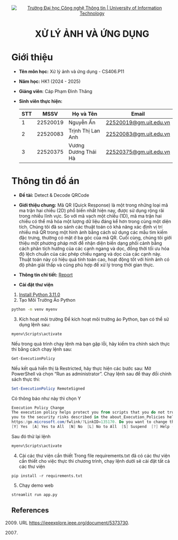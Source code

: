 <p align="center">
  <a href="https://www.uit.edu.vn/" title="Trường Đại học Công nghệ Thông tin" style="border: 5;">
    <img src="https://i.imgur.com/WmMnSRt.png" alt="Trường Đại học Công nghệ Thông tin | University of Information Technology">
  </a>
</p>

<h1 align="center"><b>XỬ LÝ ẢNH VÀ ỨNG DỤNG</b></h1>


# Giới thiệu
* **Tên môn học:** Xử lý ảnh và ứng dụng - CS406.P11
* **Năm học:** HK1 (2024 - 2025)
* **Giảng viên**: Cáp Phạm Đình Thăng
* **Sinh viên thực hiện:**
  
  | STT | MSSV     | Họ và Tên        | Email                   |
  |-----|----------|------------------|-------------------------|
  |1    | 22520019 | Nguyễn Ấn | 22520019@gm.uit.edu.vn |
  |2    | 22520083 | Trịnh Thị Lan Anh  | 22520083@gm.uit.edu.vn |
  |3    | 22520375 | Vương Dương Thái Hà | 22520375@gm.uit.edu.vn |

# Thông tin đồ án
* **Đề tài:** Detect & Decode QRCode 
* **Giới thiệu chung:**  Mã QR (Quick Response) là một trong những loại mã ma trận hai chiều (2D) phổ biến nhất hiện nay, được sử dụng rộng rãi trong nhiều lĩnh vực. So với mã vạch một chiều (1D), mã ma trận hai chiều có thể mã hóa một lượng dữ liệu đáng kể hơn trong cùng một diện tích. Chúng tôi đã so sánh các thuật toán có khả năng xác định vị trí nhiều mã QR trong một hình ảnh bằng cách sử dụng các mẫu tìm kiếm đặc trưng, thường có mặt ở ba góc của mã QR. Cuối cùng, chúng tôi giới thiệu một phương pháp mới để nhận diện biến dạng phối cảnh bằng cách phân tích hướng của các cạnh ngang và dọc, đồng thời tối ưu hóa độ lệch chuẩn của các phép chiếu ngang và dọc của các cạnh này. Thuật toán này có hiệu quả tính toán cao, hoạt động tốt với hình ảnh có độ phân giải thấp và cũng phù hợp để xử lý trong thời gian thực.
* **Thông tin chi tiết:** [Report](Report.pdf)

* **Cài đặt thư viện** 
1. [Install Python 3.11.0](https://www.python.org/downloads/release/python-3110/)
2. Tạo Môi Trường Ảo Python
```bash
python -m venv myenv
```

3. Kích hoạt môi trường
Để kích hoạt môi trường ảo Python, bạn có thể sử dụng lệnh sau:
```bash
myenv\Scripts\activate
```
Nếu trong quá trình chạy lệnh mà bạn gặp lỗi, hãy kiểm tra chính sách thực thi bằng cách chạy lệnh sau:
```bash
Get-ExecutionPolicy
```
Nếu kết quả hiển thị là Restricted, hãy thực hiện các bước sau:
Mở PowerShell và chọn “Run as administrator”.
Chạy lệnh sau để thay đổi chính sách thực thi:
```powershell
Set-ExecutionPolicy RemoteSigned
```
Có thông báo như này thì chọn Y
```powershell
Execution Policy Change
The execution policy helps protect you from scripts that you do not trust. Changing the execution policy might expose
you to the security risks described in the about_Execution_Policies help topic at
https:/go.microsoft.com/fwlink/?LinkID=135170. Do you want to change the execution policy?
[Y] Yes  [A] Yes to All  [N] No  [L] No to All  [S] Suspend  [?] Help (default is "N"): 
```
Sau đó thử lại lệnh
```bash
myenv\Scripts\activate
```
4. Cài các thư viện cần thiết
Trong file requirements.txt đã có các thư viện cần thiết cho việc thực thi chương trình, chạy lệnh dưới sẽ cài đặt tất cả các thư viện
```
pip install -r requirements.txt
```

5. Chạy demo web
```
streamlit run app.py
```


## References

[^1]: Diederik P. Kingma and Jimmy Ba, *Adam: A method for stochastic optimization*. arXiv preprint [arXiv:1412.6980](https://arxiv.org/abs/1412.6980), 2014.
[^2]: Dongruo Zhou, Jinghui Chen, Yuan Cao, Yiqi Tang, Ziyan Yang, and Quanquan Gu, *On the convergence of adaptive gradient methods for nonconvex optimization*. arXiv preprint [arXiv:1808.05671](https://arxiv.org/abs/1808.05671), 2018.
[^3]: Zhen Zhang, Min Li, Wei Xu, and Yu Wang, *Adopt: Modified adam can converge with any β2 with the optimal rate*. arXiv preprint [arXiv:2411.02853v3](https://arxiv.org/abs/2411.02853), 2024.

[^1]: L.F.F. Belussi and N.S.T. Hirata. Fast component-based qr code detection in arbi-trarily acquired images. Journal of Mathematical Imaging and Vision, 2013. doi: 10.1007/s10851-013-0445-5.
[^2]: P. Bodnár and L.G. Nyúl. Improved qr code localization using boosted cascade of weak classifiers. Acta Cybernetica, 22:21–33, 2015. doi: 10.14232/actacyb.22.1.2015.3.
[^3]: A. Bosch, A. Zisserman, and X. Munoz. Image classification using randomized visual code-books. In Proceedings of the IEEE Conference on Computer Vision and Pattern Recognition (CVPR), 2007. URL https://ieeexplore.ieee.org/document/4295202.
[^4]: P. Boˇzek, Y. Nikitin, P. Bezák, G. Fedorko, and M. Fabian. Increasing the production system
productivity using inertial navigation. Manufacturing Technology, 15:274–278, 2015.
[^5]: T.-H. Chou, C.-S. Ho, and Y.-F. Kuo. Qr code detection using convolutional neural networks.
In Proceedings of the 2015 International Conference on Advanced Robotics and Intelligent
Systems (ARIS), pages 1–5, Taipei, Taiwan, 2015. URL https://doi.org/10.1109/
ARIS.2015.7414524.
[^6]: N. Dalal and B. Triggs. Histograms of oriented gradients for human detection. In Proceedings
of the IEEE Conference on Computer Vision and Pattern Recognition (CVPR), pages
886–893, 2005. URL https://ieeexplore.ieee.org/document/1467360.
[^7]: P. Frankovsky, M. Pastor, L. Dominik, M. Kicko, P. Trebuna, D. Hroncova, and M. Kelemen.
Wheeled mobile robot in structured environment. In Proceedings of the 12th International
Conference ELEKTRO, Mikulov, Czech Republic, May 2018. 21–23 May 2018.
[^8]: P. Gaur and S. Tiwari. Recognition of 2d barcode images using edge detection and morpho-
logical operation. Int. J. Comput. Sci. Mob. Comput. IJCSMC, 3:1277–1282, 2014.
[^9]: D.K. Hansen, K. Nasrollahi, C.B. Rasmussen, and T.B. Moeslund. Real-time barcode de-
tection and classification using deep learning. IJCCI, 1:321–327, 2017.
[^10]: Denso Wave Incorporated. What is a qr code? http://www.qrcode.com/en/about/, a.
Accessed: 6 September 2018.
[^11]: Denso Wave Incorporated. History of qr code. http://www.qrcode.com/en/history/, b.
Accessed: 6 September 2018.
[^12]: Ladislav Karrach, Elena Pivarˇciová, and Pavol Boˇzek. Identification of qr code perspec-
tive distortion based on edge directions and edge projections analysis. Journal of Imag-
ing, 6(7):67, 2020. doi: 10.3390/jimaging6070067. URL https://doi.org/10.3390/
jimaging6070067. Published: 10 July 2020.
[^13]: S. Kong. Qr code image correction based on corner detection and convex hull algorithm. J.
Multimed., 8:662–668, 2013. URL https://doi.org/10.4304/jm.8.6.662-668.
[^14]: W.C. Kurniawan, H. Okumura, Muladi, and A.N. Handayani. An improvement on qr code
limit angle detection using convolution neural network. In Proceedings of the 2019 Interna-
tional Conference on Electrical, Electronics and Information Engineering (ICEEIE), pages
234–238, Denpasar, Bali, Indonesia, 2019. URL https://doi.org/10.1109/ICEEIE.
2019.8884244.
[^15]: S. Li, J. Shang, Z. Duan, and J. Huang. Fast detection method of quick response code based
on run-length coding. IET Image Processing, 12:546–551, 2018.
[^16]: J.-A. Lin and C.-S. Fuh. 2d barcode image decoding. Mathematical Problems in Engineering,
pages 1–10, 2013.
[^17]: J. Liu, M. Yang, and Z. Zhang. Svm-based human detection and hog feature selection. In
Proceedings of the International Conference on Image Processing (ICIP), pages 73–76,
2009. URL https://ieeexplore.ieee.org/document/5373730.
[^18]: Shaoqing Ren, Kaiming He, Ross Girshick, and Jian Sun. Faster r-
cnn: Towards real-time object detection with region proposal net-
works. In Proceedings of the Neural Information Processing Systems
(NeurIPS), pages 91–99, 2015. URL https://papers.nips.cc/paper/
5638-faster-r-cnn-towards-real-time-object-detection-with-region-proposal-networks.
[^19]: A. Sun, Y. Sun, and C. Liu. The qr-code reorganization in illegible snapshots taken by
mobile phones. In Proceedings of the 2007 International Conference on Computational
Science and its Applications (ICCSA 2007), pages 532–538, Kuala Lumpur, Malaysia,
2007.
[^20]: Ultralytics Team. Yolov8: You only look once for real-time object detection, segmentation,
and classification. 2023. URL https://github.com/ultralytics/yolov8. Available on
GitHub. Accessed on [Insert Date Here].
[^21]: H. Tribak and Y. Zaz. Qr code patterns localization based on hu invariant moments.
International Journal of Advanced Computer Science and Applications, 2017a. doi:
10.14569/IJACSA.2017.080305.
[^22]: H. Tribak and Y. Zaz. Qr code recognition based on principal components analysis method.
International Journal of Advanced Computer Science and Applications, 8, 2017b. doi:
10.14569/IJACSA.2017.080313.
[^23]: A. Zharkov and I. Zagaynov. Universal barcode detector via semantic segmentation. In
Proceedings of the 2019 International Conference on Document Analysis and Recognition
(ICDAR), pages 837–843, Sydney, Australia, 2019.